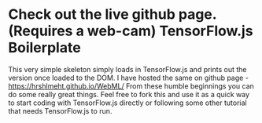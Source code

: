 
Check out the live github page. (Requires a web-cam) 
TensorFlow.js Boilerplate
=================
This very simple skeleton simply loads in TensorFlow.js and prints out the version once loaded to the DOM.
I have hosted the same on github page - https://hrshlmeht.github.io/WebML/
From these humble beginnings you can do some really great things. 
Feel free to fork this and use it as a quick way to start coding with TensorFlow.js directly or following some other tutorial that needs TensorFlow.js to run.

